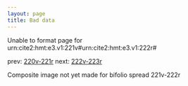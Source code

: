 ```yaml
---
layout: page
title: Bad data
---
```


Unable to format page for urn:cite2:hmt:e3.v1:221v#urn:cite2:hmt:e3.v1:222r#

prev: [220v-221r](../220v-221r/) next: [222v-223r](../222v-223r/)

Composite image not yet made for bifolio spread 221v-222r


